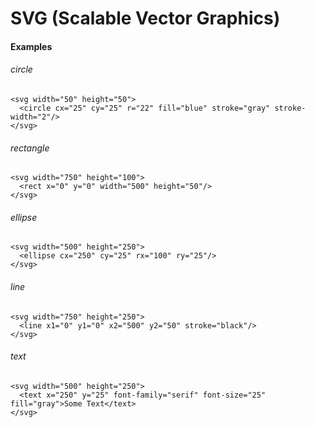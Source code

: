 # SVG (Scalable Vector Graphics)

#### Examples
###### circle

    <svg width="50" height="50">
      <circle cx="25" cy="25" r="22" fill="blue" stroke="gray" stroke-width="2"/>
    </svg>

###### rectangle

    <svg width="750" height="100">
      <rect x="0" y="0" width="500" height="50"/>
    </svg>

###### ellipse

    <svg width="500" height="250">
      <ellipse cx="250" cy="25" rx="100" ry="25"/>
    </svg>

###### line

    <svg width="750" height="250">
      <line x1="0" y1="0" x2="500" y2="50" stroke="black"/>
    </svg>

###### text

    <svg width="500" height="250">
      <text x="250" y="25" font-family="serif" font-size="25" fill="gray">Some Text</text>
    </svg>